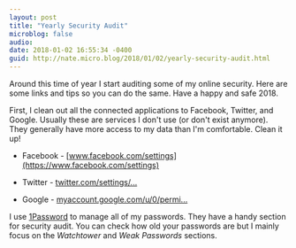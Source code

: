 ```yaml
---
layout: post
title: "Yearly Security Audit"
microblog: false
audio: 
date: 2018-01-02 16:55:34 -0400
guid: http://nate.micro.blog/2018/01/02/yearly-security-audit.html
---
```

Around this time of year I start auditing some of my online security. Here are some links and tips so you can do the same. Have a happy and safe 2018.

First, I clean out all the connected applications to Facebook, Twitter, and Google. Usually these are services I don't use (or don't exist anymore). They generally have more access to my data than I'm comfortable. Clean it up!

* Facebook - [www.facebook.com/settings](https://www.facebook.com/settings)

* Twitter - [twitter.com/settings/...](https://twitter.com/settings/applications)

* Google - [myaccount.google.com/u/0/permi...](https://myaccount.google.com/u/0/permissions)

I use [1Password](https://1password.com) to manage all of my passwords. They have a handy section for security audit. You can check how old your passwords are but I mainly focus on the _Watchtower_  and _Weak Passwords_ sections.
